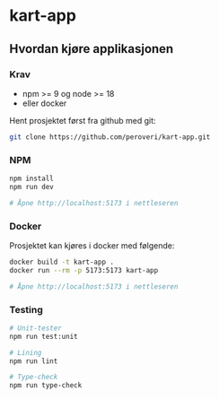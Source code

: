 # kart-app


## Hvordan kjøre applikasjonen
### Krav
* npm >= 9 og node >= 18
* eller docker

Hent prosjektet først fra github med git:

```sh
git clone https://github.com/peroveri/kart-app.git
```

### NPM

```sh
npm install
npm run dev

# Åpne http://localhost:5173 i nettleseren
```

### Docker
Prosjektet kan kjøres i docker med følgende:
```sh
docker build -t kart-app .
docker run --rm -p 5173:5173 kart-app

# Åpne http://localhost:5173 i nettleseren
```

### Testing
```sh
# Unit-tester
npm run test:unit

# Lining
npm run lint

# Type-check
npm run type-check
```
